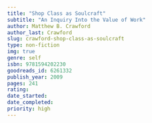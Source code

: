 ```yaml
---
title: "Shop Class as Soulcraft"
subtitle: "An Inquiry Into the Value of Work"
author: Matthew B. Crawford
author_last: Crawford
slug: crawford-shop-class-as-soulcraft
type: non-fiction
img: true
genre: self
isbn: 9781594202230
goodreads_id: 6261332
publish_year: 2009
pages: 241
rating: 
date_started:
date_completed:
priority: high
---
```

